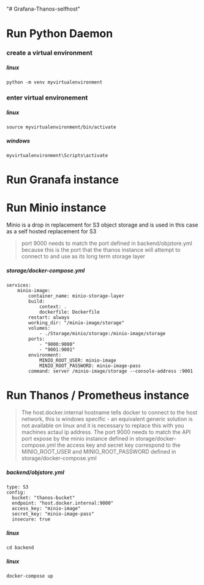 
"# Grafana-Thanos-selfhost" 

# Run Python Daemon
### create a virtual environment
##### linux
    python -m venv myvirtualenvironment
    
### enter virtual environement
##### linux
    source myvirtualenvironment/bin/activate

##### windows
    myvirtualenvironment\Scripts\activate


# Run Granafa instance

# Run Minio instance
Minio is a drop in replacement for S3 object storage and is used in this case as a self hosted replacement for S3
> port 9000 needs to match the port defined in backend/objstore.yml because this is the port that the thanos instance will attempt to connect to and use as its long term storage layer
##### storage/docker-compose.yml
    services:
        minio-image:
            container_name: minio-storage-layer
            build:
                context: .
                dockerfile: Dockerfile
            restart: always
            working_dir: "/minio-image/storage"
            volumes:
                - ./Storage/minio/storage:/minio-image/storage
            ports:
                - "9000:9000"
                - "9001:9001"
            environment:
                MINIO_ROOT_USER: minio-image
                MINIO_ROOT_PASSWORD: minio-image-pass
            command: server /minio-image/storage --console-address :9001

# Run Thanos / Prometheus instance

> The host.docker.internal hostname tells docker to connect to the host network, this is windows specific - an equivalent generic solution is not available on linux and it is necessary to replace this with you machines actaul ip address.
> The port 9000 needs to match the API port expose by the minio instance defined in storage/docker-compose.yml
> the access key and secret key correspond to the MINIO_ROOT_USER and MINIO_ROOT_PASSWORD defined in storage/docker-compose.yml
##### backend/objstore.yml
    type: S3
    config:
      bucket: "thanos-bucket"
      endpoint: "host.docker.internal:9000"
      access_key: "minio-image"
      secret_key: "minio-image-pass"
      insecure: true




##### linux
    cd backend

##### linux
    docker-compose up

